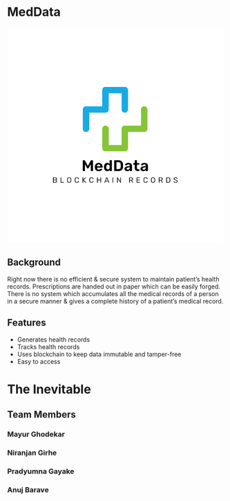 
# MedData

![Logo](MEDATA-removebg-preview.png)

## Background
Right now there is no efficient & secure system to maintain patient’s
health records. Prescriptions are handed out in paper which can be easily forged. There
is no system which accumulates all the medical records of a person in a secure manner
& gives a complete history of a patient’s medical record.

## 

## Features

- Generates health records
- Tracks health records
- Uses blockchain to keep data immutable and tamper-free
- Easy to access

# The Inevitable
## Team Members
### Mayur Ghodekar
### Niranjan Girhe
### Pradyumna Gayake
### Anuj Barave

